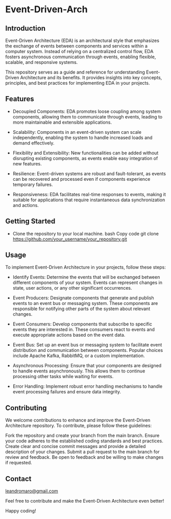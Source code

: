 # Event-Driven-Arch

## Introduction
Event-Driven Architecture (EDA) is an architectural style that emphasizes the exchange of events between components and services within a computer system. Instead of relying on a centralized control flow, EDA fosters asynchronous communication through events, enabling flexible, scalable, and responsive systems.

This repository serves as a guide and reference for understanding Event-Driven Architecture and its benefits. It provides insights into key concepts, principles, and best practices for implementing EDA in your projects.

## Features
 - Decoupled Components: EDA promotes loose coupling among system components, allowing them to communicate through events, leading to more maintainable and extensible applications.

 - Scalability: Components in an event-driven system can scale independently, enabling the system to handle increased loads and demand effectively.

 - Flexibility and Extensibility: New functionalities can be added without disrupting existing components, as events enable easy integration of new features.

 - Resilience: Event-driven systems are robust and fault-tolerant, as events can be recovered and processed even if components experience temporary failures.

 - Responsiveness: EDA facilitates real-time responses to events, making it suitable for applications that require instantaneous data synchronization and actions.

## Getting Started
 - Clone the repository to your local machine.
bash
Copy code
git clone https://github.com/your_username/your_repository.git

## Usage
To implement Event-Driven Architecture in your projects, follow these steps:

- Identify Events: Determine the events that will be exchanged between different components of your system. Events can represent changes in state, user actions, or any other significant occurrences.

- Event Producers: Designate components that generate and publish events to an event bus or messaging system. These components are responsible for notifying other parts of the system about relevant changes.

- Event Consumers: Develop components that subscribe to specific events they are interested in. These consumers react to events and execute appropriate actions based on the event data.

- Event Bus: Set up an event bus or messaging system to facilitate event distribution and communication between components. Popular choices include Apache Kafka, RabbitMQ, or a custom implementation.

- Asynchronous Processing: Ensure that your components are designed to handle events asynchronously. This allows them to continue processing other tasks while waiting for events.

- Error Handling: Implement robust error handling mechanisms to handle event processing failures and ensure data integrity.

##  Contributing
We welcome contributions to enhance and improve the Event-Driven Architecture repository. To contribute, please follow these guidelines:

Fork the repository and create your branch from the main branch.
Ensure your code adheres to the established coding standards and best practices.
Create clear and concise commit messages and provide a detailed description of your changes.
Submit a pull request to the main branch for review and feedback.
Be open to feedback and be willing to make changes if requested.

##  Contact
leandromaro@gmail.com

Feel free to contribute and make the Event-Driven Architecture even better!

Happy coding!
